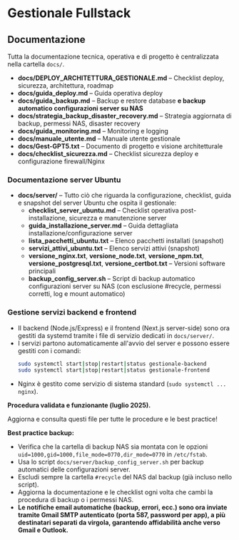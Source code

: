 # Gestionale Fullstack

## Documentazione

Tutta la documentazione tecnica, operativa e di progetto è centralizzata nella cartella `docs/`.

- **docs/DEPLOY_ARCHITETTURA_GESTIONALE.md** – Checklist deploy, sicurezza, architettura, roadmap
- **docs/guida_deploy.md** – Guida operativa deploy
- **docs/guida_backup.md** – Backup e restore database **e backup automatico configurazioni server su NAS**
- **docs/strategia_backup_disaster_recovery.md** – Strategia aggiornata di backup, permessi NAS, disaster recovery
- **docs/guida_monitoring.md** – Monitoring e logging
- **docs/manuale_utente.md** – Manuale utente gestionale
- **docs/Gest-GPT5.txt** – Documento di progetto e visione architetturale
- **docs/checklist_sicurezza.md** – Checklist sicurezza deploy e configurazione firewall/Nginx

### Documentazione server Ubuntu
- **docs/server/** – Tutto ciò che riguarda la configurazione, checklist, guida e snapshot del server Ubuntu che ospita il gestionale:
  - **checklist_server_ubuntu.md** – Checklist operativa post-installazione, sicurezza e manutenzione server
  - **guida_installazione_server.md** – Guida dettagliata installazione/configurazione server
  - **lista_pacchetti_ubuntu.txt** – Elenco pacchetti installati (snapshot)
  - **servizi_attivi_ubuntu.txt** – Elenco servizi attivi (snapshot)
  - **versione_nginx.txt**, **versione_node.txt**, **versione_npm.txt**, **versione_postgresql.txt**, **versione_certbot.txt** – Versioni software principali
  - **backup_config_server.sh** – Script di backup automatico configurazioni server su NAS (con esclusione #recycle, permessi corretti, log e mount automatico)

### Gestione servizi backend e frontend
- Il backend (Node.js/Express) e il frontend (Next.js server-side) sono ora gestiti da systemd tramite i file di servizio dedicati in `docs/server/`.
- I servizi partono automaticamente all'avvio del server e possono essere gestiti con i comandi:
  ```bash
  sudo systemctl start|stop|restart|status gestionale-backend
  sudo systemctl start|stop|restart|status gestionale-frontend
  ```
- Nginx è gestito come servizio di sistema standard (`sudo systemctl ... nginx`).

**Procedura validata e funzionante (luglio 2025).**

Aggiorna e consulta questi file per tutte le procedure e le best practice!

**Best practice backup:**
- Verifica che la cartella di backup NAS sia montata con le opzioni `uid=1000,gid=1000,file_mode=0770,dir_mode=0770` in `/etc/fstab`.
- Usa lo script `docs/server/backup_config_server.sh` per backup automatici delle configurazioni server.
- Escludi sempre la cartella `#recycle` del NAS dal backup (già incluso nello script).
- Aggiorna la documentazione e le checklist ogni volta che cambi la procedura di backup o i permessi NAS.
- **Le notifiche email automatiche (backup, errori, ecc.) sono ora inviate tramite Gmail SMTP autenticato (porta 587, password per app), a più destinatari separati da virgola, garantendo affidabilità anche verso Gmail e Outlook.**


